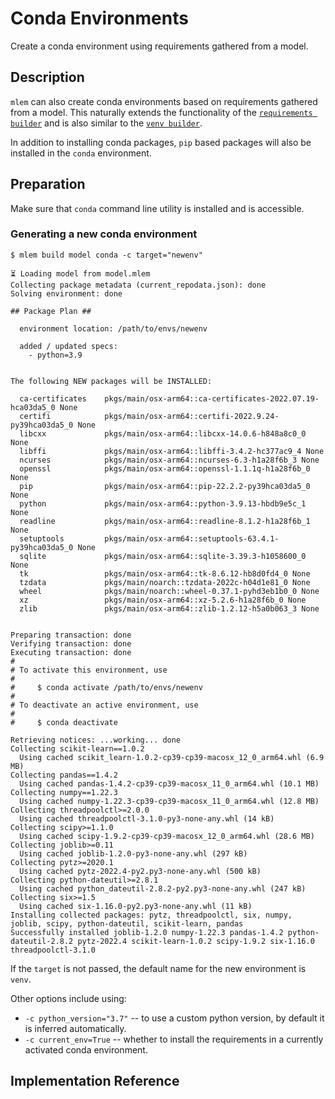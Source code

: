 # Conda Environments

Create a conda environment using requirements gathered from a model.

## Description

`mlem` can also create conda environments based on requirements gathered from a
model. This naturally extends the functionality of the
[`requirements builder`](/doc/object-reference/build/requirements) and is also
similar to the [`venv builder`](/doc/object-reference/build/venv).

In addition to installing conda packages, `pip` based packages will also be
installed in the `conda` environment.

## Preparation

Make sure that `conda` command line utility is installed and is accessible.

### Generating a new conda environment

```cli
$ mlem build model conda -c target="newenv"

⏳️ Loading model from model.mlem
Collecting package metadata (current_repodata.json): done
Solving environment: done

## Package Plan ##

  environment location: /path/to/envs/newenv

  added / updated specs:
    - python=3.9


The following NEW packages will be INSTALLED:

  ca-certificates    pkgs/main/osx-arm64::ca-certificates-2022.07.19-hca03da5_0 None
  certifi            pkgs/main/osx-arm64::certifi-2022.9.24-py39hca03da5_0 None
  libcxx             pkgs/main/osx-arm64::libcxx-14.0.6-h848a8c0_0 None
  libffi             pkgs/main/osx-arm64::libffi-3.4.2-hc377ac9_4 None
  ncurses            pkgs/main/osx-arm64::ncurses-6.3-h1a28f6b_3 None
  openssl            pkgs/main/osx-arm64::openssl-1.1.1q-h1a28f6b_0 None
  pip                pkgs/main/osx-arm64::pip-22.2.2-py39hca03da5_0 None
  python             pkgs/main/osx-arm64::python-3.9.13-hbdb9e5c_1 None
  readline           pkgs/main/osx-arm64::readline-8.1.2-h1a28f6b_1 None
  setuptools         pkgs/main/osx-arm64::setuptools-63.4.1-py39hca03da5_0 None
  sqlite             pkgs/main/osx-arm64::sqlite-3.39.3-h1058600_0 None
  tk                 pkgs/main/osx-arm64::tk-8.6.12-hb8d0fd4_0 None
  tzdata             pkgs/main/noarch::tzdata-2022c-h04d1e81_0 None
  wheel              pkgs/main/noarch::wheel-0.37.1-pyhd3eb1b0_0 None
  xz                 pkgs/main/osx-arm64::xz-5.2.6-h1a28f6b_0 None
  zlib               pkgs/main/osx-arm64::zlib-1.2.12-h5a0b063_3 None


Preparing transaction: done
Verifying transaction: done
Executing transaction: done
#
# To activate this environment, use
#
#     $ conda activate /path/to/envs/newenv
#
# To deactivate an active environment, use
#
#     $ conda deactivate

Retrieving notices: ...working... done
Collecting scikit-learn==1.0.2
  Using cached scikit_learn-1.0.2-cp39-cp39-macosx_12_0_arm64.whl (6.9 MB)
Collecting pandas==1.4.2
  Using cached pandas-1.4.2-cp39-cp39-macosx_11_0_arm64.whl (10.1 MB)
Collecting numpy==1.22.3
  Using cached numpy-1.22.3-cp39-cp39-macosx_11_0_arm64.whl (12.8 MB)
Collecting threadpoolctl>=2.0.0
  Using cached threadpoolctl-3.1.0-py3-none-any.whl (14 kB)
Collecting scipy>=1.1.0
  Using cached scipy-1.9.2-cp39-cp39-macosx_12_0_arm64.whl (28.6 MB)
Collecting joblib>=0.11
  Using cached joblib-1.2.0-py3-none-any.whl (297 kB)
Collecting pytz>=2020.1
  Using cached pytz-2022.4-py2.py3-none-any.whl (500 kB)
Collecting python-dateutil>=2.8.1
  Using cached python_dateutil-2.8.2-py2.py3-none-any.whl (247 kB)
Collecting six>=1.5
  Using cached six-1.16.0-py2.py3-none-any.whl (11 kB)
Installing collected packages: pytz, threadpoolctl, six, numpy, joblib, scipy, python-dateutil, scikit-learn, pandas
Successfully installed joblib-1.2.0 numpy-1.22.3 pandas-1.4.2 python-dateutil-2.8.2 pytz-2022.4 scikit-learn-1.0.2 scipy-1.9.2 six-1.16.0 threadpoolctl-3.1.0
```

If the `target` is not passed, the default name for the new environment is
`venv`.

Other options include using:

- `-c python_version="3.7"` -- to use a custom python version, by default it is
  inferred automatically.
- `-c current_env=True` -- whether to install the requirements in a currently
  activated conda environment.

## Implementation Reference
